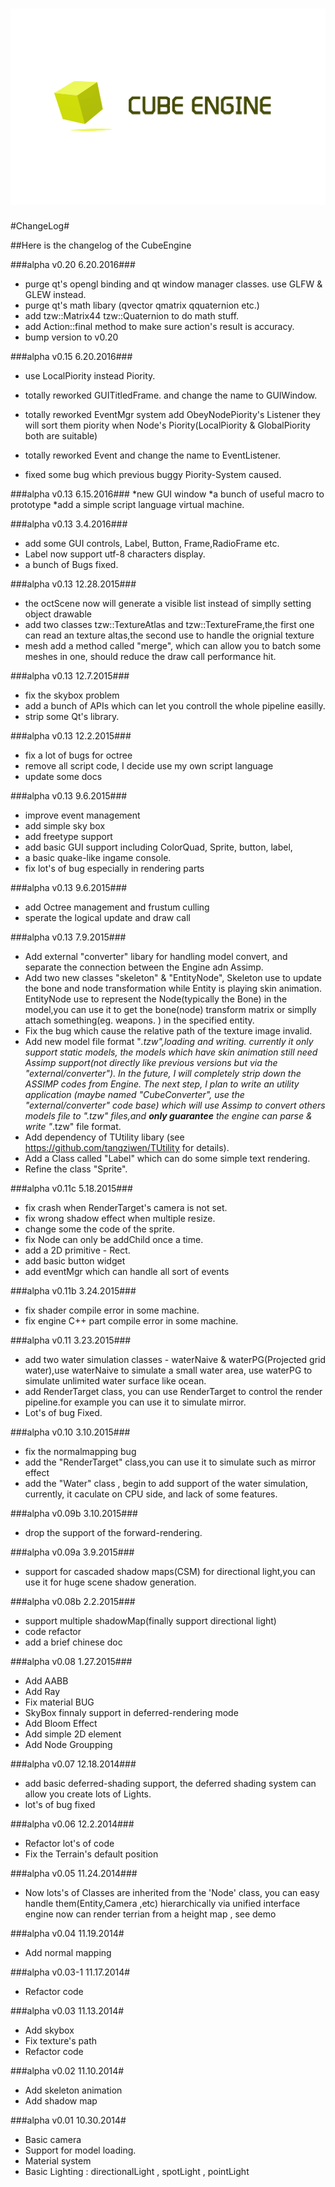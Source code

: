 ![](logo.png)
===================

#ChangeLog#

##Here is the changelog of the CubeEngine


###alpha v0.20 6.20.2016###
* purge qt's opengl binding and qt window manager classes. use GLFW & GLEW instead.
* purge qt's math libary (qvector qmatrix qquaternion etc.)
* add tzw::Matrix44 tzw::Quaternion to do math stuff.
* add Action::final method to make sure action's result is accuracy.
* bump version to v0.20

###alpha v0.15 6.20.2016###
* use LocalPiority instead Piority.
* totally reworked GUITitledFrame. and change the name to GUIWindow.
* totally reworked EventMgr system add ObeyNodePiority's Listener they will sort them piority when Node's Piority(LocalPiority & GlobalPiority both are suitable)
* totally reworked Event and change the name to EventListener.

* fixed some bug which previous buggy Piority-System caused.

###alpha v0.13 6.15.2016###
*new GUI window
*a bunch of useful macro to prototype
*add a simple script language virtual machine.

###alpha v0.13 3.4.2016###
* add some GUI controls, Label, Button, Frame,RadioFrame etc.
* Label now support utf-8 characters display.
* a bunch of Bugs fixed.

###alpha v0.13 12.28.2015###
* the octScene now will generate a visible list instead of simplly setting object drawable 
* add two classes tzw::TextureAtlas and tzw::TextureFrame,the first one can read an texture altas,the second use to handle the orignial texture
* mesh add a method called "merge", which can allow you to batch some meshes in one, should reduce the draw call performance hit.

###alpha v0.13 12.7.2015###
* fix the skybox problem
* add a bunch of APIs which can let you controll the whole pipeline easilly.
* strip some Qt's library.

###alpha v0.13 12.2.2015###
* fix a lot of bugs for octree
* remove all script code, I decide use my own script language
* update some docs

###alpha v0.13 9.6.2015###
* improve event management
* add simple sky box
* add freetype support 
* add basic GUI support including ColorQuad, Sprite, button, label,
* a basic quake-like ingame console.
* fix lot's of bug especially in rendering parts

###alpha v0.13 9.6.2015###
* add Octree management and frustum culling
* sperate the logical update and draw call

###alpha v0.13 7.9.2015###
* Add external "converter" libary for handling model convert, and separate the connection between the Engine adn Assimp.
* Add two new classes "skeleton" & "EntityNode", Skeleton use to update the bone and node transformation while Entity is playing skin animation. EntityNode use to represent the Node(typically the Bone) in the model,you can use it to get the bone(node) transform matrix or simplly attach something(eg. weapons. ) in the specified entity.
* Fix the bug which cause the relative path of the texture image invalid.
* Add new model file format "*.tzw",loading and writing. currently it only support static models, the models which have skin animation still need Assimp support(not directly like previous versions but via the "external/converter"). In the future, I will completely strip down the ASSIMP codes from Engine. The next step, I plan to write an utility application (maybe named "CubeConverter", use the "external/converter" code base) which will use Assimp to convert others models file to ".tzw" files,and <b>only guarantee</b> the engine can parse & write "*.tzw" file format.
* Add dependency of TUtility libary (see <a href="https://github.com/tangziwen/TUtility">https://github.com/tangziwen/TUtility</a> for details).
* Add a Class called "Label" which can do some simple text rendering.
* Refine the class "Sprite".

###alpha v0.11c 5.18.2015###
* fix crash when RenderTarget's camera is not set.
* fix wrong shadow effect when multiple resize.
* change some the code of the sprite.
* fix Node can only be addChild once a time.
* add a 2D primitive - Rect.
* add basic button widget
* add eventMgr which can handle all sort of events


###alpha v0.11b 3.24.2015###
* fix shader compile error in some machine.
* fix engine C++ part compile error in some machine.

###alpha v0.11 3.23.2015###
* add two water simulation classes - waterNaive & waterPG(Projected grid water),use waterNaive to simulate a small water area, use waterPG to simulate unlimited water surface like ocean.
* add RenderTarget class, you can use RenderTarget to control the render pipeline.for example you can use it to simulate mirror.
* Lot's of bug Fixed.

###alpha v0.10 3.10.2015###
* fix the normalmapping bug
* add the "RenderTarget" class,you can use it to simulate such as mirror effect
* add the "Water" class , begin to add support of the water simulation, currently, it caculate on CPU side,
and lack of some features.

###alpha v0.09b 3.10.2015###
* drop the support of the forward-rendering.

###alpha v0.09a 3.9.2015###
* support for cascaded shadow maps(CSM) for directional light,you can use it for huge scene shadow generation.

###alpha v0.08b 2.2.2015###
* support multiple shadowMap(finally support directional light)
* code refactor
* add a brief chinese doc

###alpha v0.08 1.27.2015###
* Add AABB
* Add Ray
* Fix material BUG
* SkyBox finnaly support in deferred-rendering mode
* Add Bloom Effect
* Add simple 2D element
* Add Node Groupping 

###alpha v0.07 12.18.2014###
* add basic deferred-shading support, the deferred shading system can allow you create lots of Lights.
* lot's of bug fixed

###alpha v0.06 12.2.2014###
* Refactor lot's of code
* Fix the Terrain's default position

###alpha v0.05 11.24.2014###
* Now lots's of Classes are inherited from the 'Node' class, you can easy handle them(Entity,Camera ,etc) hierarchically via unified interface  
engine now can render terrian from a height map , see demo

###alpha v0.04 11.19.2014#
* Add normal mapping

###alpha v0.03-1 11.17.2014#
* Refactor code

###alpha v0.03 11.13.2014#
* Add skybox
* Fix texture's path 
* Refactor code

###alpha v0.02 11.10.2014#
* Add skeleton animation
* Add shadow map

###alpha v0.01 10.30.2014#
* Basic camera
* Support for model loading.
* Material system
* Basic Lighting : directionalLight , spotLight , pointLight